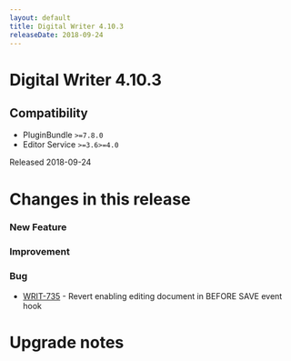 ```yaml
---
layout: default
title: Digital Writer 4.10.3
releaseDate: 2018-09-24
---
```

<div class="jumbotron">
    <h1>Digital Writer 4.10.3</h1>    
    <h2>Compatibility</h2>
    <ul>
        <li>PluginBundle <code>>=7.8.0</code></li>
        <li>Editor Service <code>>=3.6</code><code>>=4.0</code></li>
    </ul>
</div>

Released 2018-09-24

 

# Changes in this release  


### New Feature 



### Improvement 



### Bug 
 
 * [WRIT-735](https://jira.infomaker.se/browse/WRIT-735) - Revert enabling editing document in BEFORE SAVE event hook 




# Upgrade notes  
           

